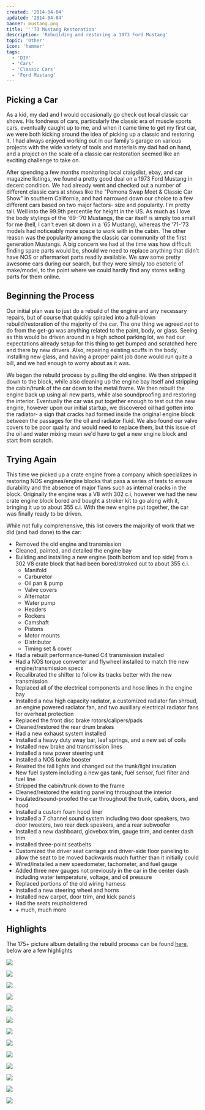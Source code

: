 ```yaml
---
created: '2014-04-04'
updated: '2014-04-04'
banner: mustang.png
title: '''73 Mustang Restoration'
description: 'Rebuilding and restoring a 1973 Ford Mustang'
topic: 'Other'
icon: 'hammer'
tags:
  - 'DIY'
  - 'Cars'
  - 'Classic Cars'
  - 'Ford Mustang'
---
```


## Picking a Car

As a kid, my dad and I would occasionally go check out local classic car shows. His fondness of cars, particularly the classic era of muscle sports cars, eventually caught up to me, and when it came time to get my first car, we were both kicking around the idea of picking up a classic and restoring it. I had always enjoyed working out in our family's garage on various projects with the wide variety of tools and materials my dad had on hand, and a project on the scale of a classic car restoration seemed like an exciting challenge to take on.

After spending a few months monitoring local craigslist, ebay, and car magazine listings, we found a pretty good deal on a 1973 Ford Mustang in decent condition. We had already went and checked out a number of different classic cars at shows like the "Pomona Swap Meet & Classic Car Show" in southern California, and had narrowed down our choice to a few different cars based on two major factors- size and popularity. I'm pretty tall. Well into the 99.9th percentile for height in the US. As much as I love the body stylings of the '69-'70 Mustangs, the car itself is simply too small for me (hell, I can't even sit down in a '65 Mustang), whereas the '71-'73 models had noticeably more space to work with in the cabin. The other reason was the popularity among the classic car community of the first generation Mustangs. A big concern we had at the time was how difficult finding spare parts would be, should we need to replace anything that didn't have NOS or aftermarket parts readily available. We saw some pretty awesome cars during our search, but they were simply too esoteric of make/model, to the point where we could hardly find any stores selling parts for them online.

## Beginning the Process

Our initial plan was to just do a rebuild of the engine and any necessary repairs, but of course that quickly spiraled into a full-blown rebuild/restoration of the majority of the car. The one thing we agreed *not* to do from the get-go was anything related to the paint, body, or glass. Seeing as this would be driven around in a high school parking lot, we had our expectations already setup for this thing to get bumped and scratched here and there by new drivers. Also, repairing existing scuffs in the body, installing new glass, and having a proper paint job done would run quite a bill, and we had enough to worry about as it was.

We began the rebuild process by pulling the old engine. We then stripped it down to the block, while also cleaning up the engine bay itself and stripping the cabin/trunk of the car down to the metal frame. We then rebuilt the engine back up using all new parts, while also soundproofing and restoring the interior. Eventually the car was put together enough to test out the new engine, however upon our initial startup, we discovered oil had gotten into the radiator- a sign that cracks had formed inside the original engine block between the passages for the oil and radiator fluid. We also found our valve covers to be poor quality and would need to replace them, but this issue of the oil and water mixing mean we'd have to get a new engine block and start from scratch.

## Trying Again

This time we picked up a crate engine from a company which specializes in restoring NOS engines/engine blocks that pass a series of tests to ensure durability and the absence of major flaws such as internal cracks in the block. Originally the engine was a V8 with 302 c.i, however we had the new crate engine block bored and bought a stroker kit to go along with it, bringing it up to about 355 c.i. With the new engine put together, the car was finally ready to be driven.

While not fully comprehensive, this list covers the majority of work that we did (and had done) to the car:

- Removed the old engine and transmission
- Cleaned, painted, and detailed the engine bay
- Building and installing a new engine (both bottom and top side) from a 302 V8 crate block that had been bored/stroked out to about 355 c.i.
  - Manifold
  - Carburetor
  - Oil pan & pump
  - Valve covers
  - Alternator
  - Water pump
  - Headers
  - Rockers
  - Camshaft
  - Pistons
  - Motor mounts
  - Distributor
  - Timing set & cover
- Had a rebuilt performance-tuned C4 transmission installed
- Had a NOS torque converter and flywheel installed to match the new engine/transmission specs
- Recalibrated the shifter to follow its tracks better with the new transmission
- Replaced all of the electrical components and hose lines in the engine bay
- Installed a new high capacity radiator, a customized radiator fan shroud, an engine powered radiator fan, and two auxillary electrical radiator fans for overheat protection
- Replaced the front disc brake rotors/calipers/pads
- Cleaned/restored the rear drum brakes
- Had a new exhaust system installed
- Installed a heavy duty sway bar, leaf springs, and a new set of coils
- Installed new brake and transmission lines
- Installed a new power steering unit
- Installed a NOS brake booster
- Rewired the tail lights and changed out the trunk/light insulation
- New fuel system including a new gas tank, fuel sensor, fuel filter and fuel line
- Stripped the cabin/trunk down to the frame
- Cleaned/restored the existing paneling throughout the interior
- Insulated/sound-proofed the car throughout the trunk, cabin, doors, and hood
- Installed a custom foam hood liner
- Installed a 7 channel sound system including two door speakers, two door tweeters, two rear deck speakers, and a rear subwoofer
- Installed a new dashboard, glovebox trim, gauge trim, and center dash trim
- Installed three-point seatbelts
- Customized the driver seat carriage and driver-side floor paneling to allow the seat to be moved backwards much further than it initially could
- Wired/installed a new speedometer, tachometer, and fuel gauge
- Added three new gauges not previously in the car in the center dash including water temperature, voltage, and oil pressure
- Replaced portions of the old wiring harness
- Installed a new steering wheel and horns
- Installed new carpet, door trim, and kick panels
- Had the seats reupholstered
- \+ much, much more

## Highlights

The 175+ picture album detailing the rebuild process can be found [here](https://imgur.com/a/PLbfEVh), below are a few highlights

<a class="imgur" href="https://imgur.com/a/PLbfEVh#1" target="_blank" rel="external nofollow noopener noreferrer"><img src="https://imgur.com/NnVpK9k.jpg"/></a>

<a class="imgur" href="https://imgur.com/a/PLbfEVh#8" target="_blank" rel="external nofollow noopener noreferrer"><img src="https://imgur.com/5YBgkFb.jpg"/></a>

<a class="imgur" href="https://imgur.com/a/PLbfEVh#21" target="_blank" rel="external nofollow noopener noreferrer"><img src="https://imgur.com/yAACu6N.jpg"/></a>

<a class="imgur" href="https://imgur.com/a/PLbfEVh#25" target="_blank" rel="external nofollow noopener noreferrer"><img src="https://imgur.com/1NJBzz6.jpg"/></a>

<a class="imgur" href="https://imgur.com/a/PLbfEVh#35" target="_blank" rel="external nofollow noopener noreferrer"><img src="https://imgur.com/PyKuZgy.jpg"/></a>

<a class="imgur" href="https://imgur.com/a/PLbfEVh#83" target="_blank" rel="external nofollow noopener noreferrer"><img src="https://imgur.com/XWaBgZS.jpg"/></a>

<a class="imgur" href="https://imgur.com/a/PLbfEVh#102" target="_blank" rel="external nofollow noopener noreferrer"><img src="https://imgur.com/8pdSPVV.jpg"/></a>

<a class="imgur" href="https://imgur.com/a/PLbfEVh#126" target="_blank" rel="external nofollow noopener noreferrer"><img src="https://imgur.com/24yaZ0D.jpg"/></a>

<a class="imgur" href="https://imgur.com/a/PLbfEVh#158" target="_blank" rel="external nofollow noopener noreferrer"><img src="https://imgur.com/14By1fC.jpg"/></a>

<a class="imgur" href="https://imgur.com/a/PLbfEVh#174" target="_blank" rel="external nofollow noopener noreferrer"><img src="https://imgur.com/mwJLKtI.jpg"/></a>

<a class="imgur" href="https://imgur.com/a/PLbfEVh#175" target="_blank" rel="external nofollow noopener noreferrer"><img src="https://imgur.com/oKyFsoh.jpg"/></a>

<a class="imgur" href="https://imgur.com/a/PLbfEVh#176" target="_blank" rel="external nofollow noopener noreferrer"><img src="https://imgur.com/u31xAXE.jpg"/></a>

<a class="imgur" href="https://imgur.com/a/PLbfEVh#178" target="_blank" rel="external nofollow noopener noreferrer"><img src="https://imgur.com/5nWvYD7.jpg"/></a>
